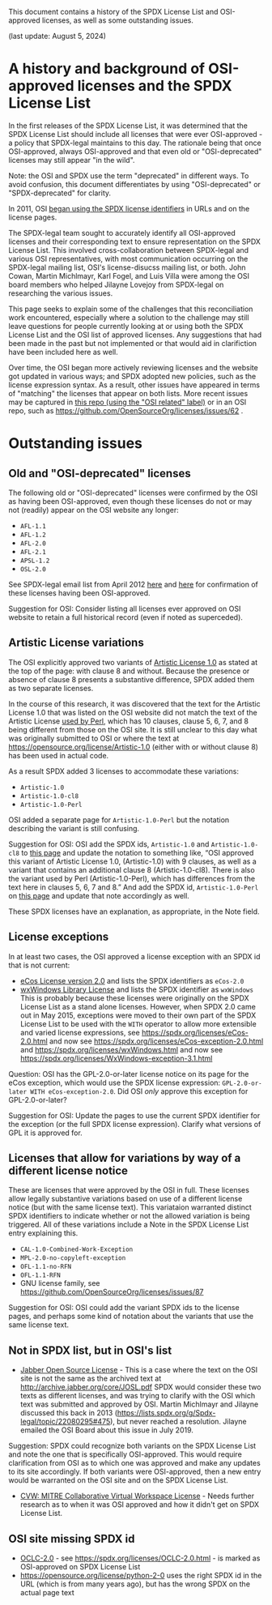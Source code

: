This document contains a history of the SPDX License List and OSI-approved licenses, as well as some outstanding issues. 

(last update: August 5, 2024)

# A history and background of OSI-approved licenses and the SPDX License List

In the first releases of the SPDX License List, it was determined that the SPDX License List should include all licenses that were ever OSI-approved - a policy that SPDX-legal maintains to this day. The rationale being that once OSI-approved, always OSI-approved and that even old or "OSI-deprecated"  licenses may still appear "in the wild". 

Note: the OSI and SPDX use the term "deprecated" in different ways. To avoid confusion, this document differentiates by using "OSI-deprecated" or "SPDX-deprecated" for clarity.

In 2011, OSI [began using the SPDX license identifiers](https://opensource.org/meeting-minutes/minutes20110608) in URLs and on the license pages.

The SPDX-legal team sought to accurately identify all OSI-approved licenses and their corresponding text to ensure representation on the SPDX License List. This involved cross-collaboration between SPDX-legal and various OSI representatives, with most communication occurring on the SPDX-legal mailing list, OSI's license-disucss mailing list, or both. John Cowan, Martin Michlmayr, Karl Fogel, and Luis Villa were among the OSI board members who helped Jilayne Lovejoy from SPDX-legal on researching the various issues. 

This page seeks to explain some of the challenges that this reconciliation work encountered, especially where a solution to the challenge may still leave questions for people currently looking at or using both the SPDX License List and the OSI list of approved licenses. Any suggestions that had been made in the past but not implemented or that would aid in clarifiction have been included here as well. 

Over time, the OSI began more actively reviewing licenses and the website got updated in various ways; and SPDX adopted new policies, such as the license expression syntax. As a result, other issues have appeared in terms of "matching" the licenses that appear on both lists. More recent issues may be captured in [this repo (using the "OSI related" label)](https://github.com/spdx/license-list-XML/issues?q=is%3Aopen+is%3Aissue+label%3A%22OSI+related%22) or in an OSI repo, such as https://github.com/OpenSourceOrg/licenses/issues/62 . 

# Outstanding issues

## Old and "OSI-deprecated" licenses
The following old or "OSI-deprecated" licenses were confirmed by the OSI as having been OSI-approved, even though these licenses do not or may not (readily) appear on the OSI website any longer:

* `AFL-1.1`
* `AFL-1.2`
* `AFL-2.0`
* `AFL-2.1`
* `APSL-1.2`
* `OSL-2.0`

See SPDX-legal email list from April 2012 [here](https://lists.spdx.org/g/Spdx-legal/message/311?p=%2C%2C%2C20%2C0%2C0%2C0%3A%3Arecentpostdate%2Fsticky%2C%2Cosi%2C20%2C2%2C300%2C22080203) and 
[here](https://lists.spdx.org/g/Spdx-legal/message/312?p=%2C%2C%2C20%2C0%2C0%2C0%3A%3Arecentpostdate%2Fsticky%2C%2Cosi%2C20%2C2%2C300%2C22080204) for confirmation of these licenses having been OSI-approved.

Suggestion for OSI: Consider listing all licenses ever approved on OSI website to retain a full historical record (even if noted as superceded).

## Artistic License variations
The OSI explicitly approved two variants of [Artistic License 1.0](https://opensource.org/license/Artistic-1.0) as stated at the top of the page: with clause 8 and without. Because the presence or absence of clause 8 presents a substantive difference, SPDX added them as two separate licenses. 

In the course of this research, it was discovered that the text for the Artistic License 1.0 that was listed on the OSI website did not match the text of the Artistic License [used by Perl](https://dev.perl.org/licenses/artistic.html), which has 10 clauses, clause 5, 6, 7, and 8 being different from those on the OSI site. It is still unclear to this day what was originally submitted to OSI or where the text at https://opensource.org/license/Artistic-1.0 (either with or without clause 8) has been used in actual code.

As a result SPDX added 3 licenses to accommodate these variations:
* `Artistic-1.0`
* `Artistic-1.0-cl8`
* `Artistic-1.0-Perl`

OSI added a separate page for `Artistic-1.0-Perl` but the notation describing the variant is still confusing. 

Suggestion for OSI: OSI add the SPDX ids, `Artistic-1.0` and `Artistic-1.0-cl8` to [this page](https://opensource.org/license/Artistic-1.0) and update the notation to something like,  “OSI approved this variant of Artistic License 1.0, (Artistic-1.0) with 9 clauses, as well as a variant that contains an additional clause 8 (Artistic-1.0-cl8). There is also the variant used by Perl (Artistic-1.0-Perl), which has differences from the text here in clauses 5, 6, 7 and 8.”
And add the SPDX id, `Artistic-1.0-Perl` on [this page](https://opensource.org/license/Artistic-Perl-1.0) and update that note accordingly as well. 

These SPDX licenses have an explanation, as appropriate, in the Note field. 

## License exceptions
In at least two cases, the OSI approved a license exception with an SPDX id that is not current: 
* [eCos License version 2.0](https://opensource.org/license/eCos-2.0) and lists the SPDX identifiers as `eCos-2.0`
* [wxWindows Library License](https://spdx.org/licenses/wxWindows.html) and lists the SPDX identifier as `wxWindows`
This is probably because these licenses were originally on the SPDX License List as a stand alone licenses. However, when SPDX 2.0 came out in May 2015, exceptions were moved to their own part of the SPDX License List to be used with the `WITH` operator to allow more extensible and varied license expressions, see https://spdx.org/licenses/eCos-2.0.html and now see https://spdx.org/licenses/eCos-exception-2.0.html
and https://spdx.org/licenses/wxWindows.html and now see https://spdx.org/licenses/WxWindows-exception-3.1.html

Question: OSI has the GPL-2.0-or-later license notice on its page for the eCos exception, which would use the SPDX license expression: `GPL-2.0-or-later WITH eCos-exception-2.0`. Did OSI _only_ approve this exception for GPL-2.0-or-later? 

Suggestion for OSI: Update the pages to use the current SPDX identifier for the exception (or the full SPDX license expression). Clarify what versions of GPL it is approved for.

## Licenses that allow for variations by way of a different license notice
These are licenses that were approved by the OSI in full. These licenses allow legally substantive variations based on use of a different license notice (but with the same license text). This variataion warranted distinct SPDX identifiers to indicate whether or not the allowed variation is being triggered. All of these variations include a Note in the SPDX License List entry explaining this. 

* `CAL-1.0-Combined-Work-Exception`
* `MPL-2.0-no-copyleft-exception`
* `OFL-1.1-no-RFN`
* `OFL-1.1-RFN`
* GNU license family, see https://github.com/OpenSourceOrg/licenses/issues/87

Suggestion for OSI: OSI could add the variant SPDX ids to the license pages, and perhaps some kind of notation about the variants that use the same license text.

## Not in SPDX list, but in OSI's list

* [Jabber Open Source License](https://opensource.org/license/jabberpl) - This is a case where the text on the OSI site is not the same as the archived text at http://archive.jabber.org/core/JOSL.pdf SPDX would consider these two texts as different licenses, and was trying to clarify with the OSI which text was submitted and approved by OSI. Martin Michlmayr and Jilayne discussed this back in 2013 (https://lists.spdx.org/g/Spdx-legal/topic/22080295#475), but never reached a resolution. Jilayne emailed the OSI Board about this issue in July 2019. 

Suggestion: SPDX could recognize both variants on the SPDX License List and note the one that is specifically OSI-approved. This would require clarification from OSI as to which one was approved and make any updates to its site accordingly. If both variants were OSI-approved, then a new entry would be warranted on the OSI site and on the SPDX License List. 

* [CVW: MITRE Collaborative Virtual Workspace License](https://opensource.org/license/cvw) - Needs further research as to when it was OSI approved and how it didn't get on SPDX License List.

## OSI site missing SPDX id
* [OCLC-2.0](https://opensource.org/license/oclc2-php) - see https://spdx.org/licenses/OCLC-2.0.html - is marked as OSI-approved on SPDX License List
* https://opensource.org/license/python-2-0 uses the right SPDX id in the URL (which is from many years ago), but has the wrong SPDX on the actual page text



